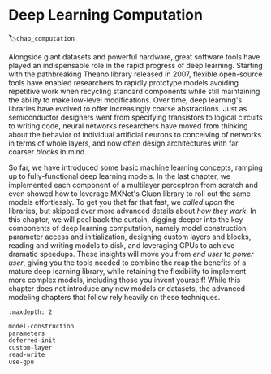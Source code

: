 # Deep Learning Computation
:label:`chap_computation`

Alongside giant datasets and powerful hardware,
great software tools have played an indispensable role
in the rapid progress of deep learning.
Starting with the pathbreaking Theano library released in 2007,
flexible open-source tools have enabled researchers
to rapidly prototype models avoiding repetitive work
when recycling standard components
while still maintaining the ability to make low-level modifications.
Over time, deep learning's libraries have evolved
to offer increasingly coarse abstractions.
Just as semiconductor designers went from specifying transistors
to logical circuits to writing code,
neural networks researchers have moved from thinking about
the behavior of individual artificial neurons
to conceiving of networks in terms of whole layers,
and now often design architectures with far coarser *blocks* in mind.


So far, we have introduced some basic machine learning concepts,
ramping up to fully-functional deep learning models.
In the last chapter, we implemented each component of a multilayer perceptron from scratch and even showed how to leverage MXNet's Gluon library
to roll out the same models effortlessly.
To get you that far that fast, we *called upon* the libraries,
but skipped over more advanced details about *how they work*.
In this chapter, we will peel back the curtain,
digging deeper into the key components of deep learning computation,
namely model construction, parameter access and initialization,
designing custom layers and blocks, reading and writing models to disk,
and leveraging GPUs to achieve dramatic speedups.
These insights will move you from *end user* to *power user*,
giving you the tools needed to combine the reap the benefits
of a mature deep learning library, while retaining the flexibility
to implement more complex models, including those you invent yourself!
While this chapter does not introduce any new models or datasets,
the advanced modeling chapters that follow rely heavily on these techniques.

```toc
:maxdepth: 2

model-construction
parameters
deferred-init
custom-layer
read-write
use-gpu
```
